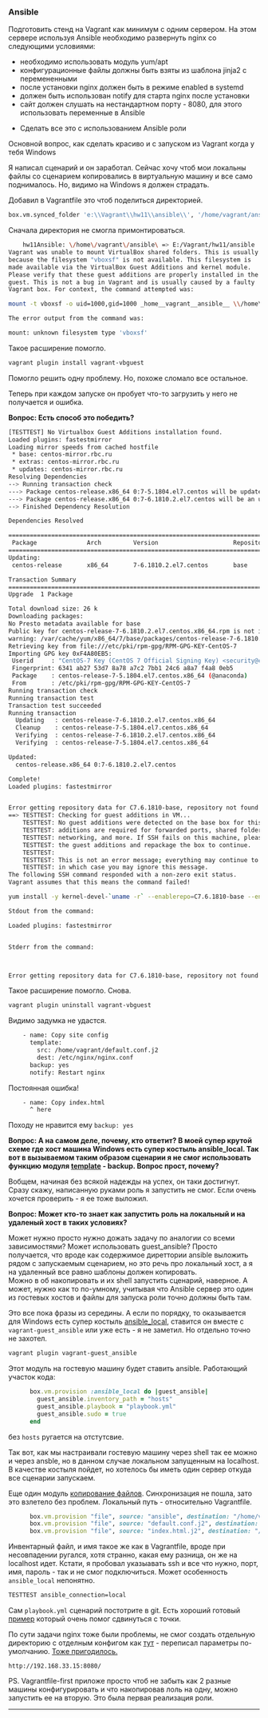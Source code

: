 ### Ansible

Подготовить стенд на Vagrant как минимум с одним сервером. На этом сервере используя Ansible необходимо развернуть nginx со следующими условиями:
- необходимо использовать модуль yum/apt
- конфигурационные файлы должны быть взяты из шаблона jinja2 с перемененными
- после установки nginx должен быть в режиме enabled в systemd
- должен быть использован notify для старта nginx после установки
- сайт должен слушать на нестандартном порту - 8080, для этого использовать переменные в Ansible
* Сделать все это с использованием Ansible роли

Основной вопрос, как сделать красиво и с запуском из Vagrant когда у тебя Windows

Я написал сценарий и он заработал. Сейчас хочу чтоб мои локальны файлы со сценарием копировались в виртуальную машину и все само поднималось.
Но, видимо на Windows я должен страдать.

Добавил в Vagrantfile это чтоб поделиться директорией.
```bash
box.vm.synced_folder 'e:\\Vagrant\\hw11\\ansible\\', '/home/vagrant/ansible/'
```

Сначала директория не смогла примонтироваться.
```bash
    hw11Ansible: \/home\/vagrant\/ansible\ => E:/Vagrant/hw11/ansible
Vagrant was unable to mount VirtualBox shared folders. This is usually
because the filesystem "vboxsf" is not available. This filesystem is
made available via the VirtualBox Guest Additions and kernel module.
Please verify that these guest additions are properly installed in the
guest. This is not a bug in Vagrant and is usually caused by a faulty
Vagrant box. For context, the command attempted was:

mount -t vboxsf -o uid=1000,gid=1000 _home__vagrant__ansible__ \\/home\\/vagrant\\/ansible\\

The error output from the command was:

mount: unknown filesystem type 'vboxsf'
```

Такое расширение помогло.
```powershell
vagrant plugin install vagrant-vbguest
```

Помогло решить одну проблему. Но, похоже сломало все остальное.

Теперь при каждом запуске он пробует что-то загрузить у него не получается и ошибка.

**Вопрос: Есть способ это победить?**

```bash
[TESTTEST] No Virtualbox Guest Additions installation found.
Loaded plugins: fastestmirror
Loading mirror speeds from cached hostfile
 * base: centos-mirror.rbc.ru
 * extras: centos-mirror.rbc.ru
 * updates: centos-mirror.rbc.ru
Resolving Dependencies
--> Running transaction check
---> Package centos-release.x86_64 0:7-5.1804.el7.centos will be updated
---> Package centos-release.x86_64 0:7-6.1810.2.el7.centos will be an update
--> Finished Dependency Resolution

Dependencies Resolved

================================================================================
 Package              Arch         Version                     Repository  Size
================================================================================
Updating:
 centos-release       x86_64       7-6.1810.2.el7.centos       base        26 k

Transaction Summary
================================================================================
Upgrade  1 Package

Total download size: 26 k
Downloading packages:
No Presto metadata available for base
Public key for centos-release-7-6.1810.2.el7.centos.x86_64.rpm is not installed
warning: /var/cache/yum/x86_64/7/base/packages/centos-release-7-6.1810.2.el7.centos.x86_64.rpm: Header V3 RSA/SHA256 Signature, key ID f4a80eb5: NOKEY
Retrieving key from file:///etc/pki/rpm-gpg/RPM-GPG-KEY-CentOS-7
Importing GPG key 0xF4A80EB5:
 Userid     : "CentOS-7 Key (CentOS 7 Official Signing Key) <security@centos.org>"
 Fingerprint: 6341 ab27 53d7 8a78 a7c2 7bb1 24c6 a8a7 f4a8 0eb5
 Package    : centos-release-7-5.1804.el7.centos.x86_64 (@anaconda)
 From       : /etc/pki/rpm-gpg/RPM-GPG-KEY-CentOS-7
Running transaction check
Running transaction test
Transaction test succeeded
Running transaction
  Updating   : centos-release-7-6.1810.2.el7.centos.x86_64                  1/2
  Cleanup    : centos-release-7-5.1804.el7.centos.x86_64                    2/2
  Verifying  : centos-release-7-6.1810.2.el7.centos.x86_64                  1/2
  Verifying  : centos-release-7-5.1804.el7.centos.x86_64                    2/2

Updated:
  centos-release.x86_64 0:7-6.1810.2.el7.centos

Complete!
Loaded plugins: fastestmirror


Error getting repository data for C7.6.1810-base, repository not found
==> TESTTEST: Checking for guest additions in VM...
    TESTTEST: No guest additions were detected on the base box for this VM! Guest
    TESTTEST: additions are required for forwarded ports, shared folders, host only
    TESTTEST: networking, and more. If SSH fails on this machine, please install
    TESTTEST: the guest additions and repackage the box to continue.
    TESTTEST:
    TESTTEST: This is not an error message; everything may continue to work properly,
    TESTTEST: in which case you may ignore this message.
The following SSH command responded with a non-zero exit status.
Vagrant assumes that this means the command failed!

yum install -y kernel-devel-`uname -r` --enablerepo=C7.6.1810-base --enablerepo=C7.6.1810-updates

Stdout from the command:

Loaded plugins: fastestmirror


Stderr from the command:



Error getting repository data for C7.6.1810-base, repository not found
```

Такое расширение помогло. Снова.
```powershell
vagrant plugin uninstall vagrant-vbguest
```

Видимо задумка не удастся.

```bash
    - name: Copy site config
      template: 
        src: /home/vagrant/default.conf.j2 
        dest: /etc/nginx/nginx.conf
      backup: yes
      notify: Restart nginx
```
Постоянная ошибка!
```bash
    - name: Copy index.html
      ^ here
```
Походу не нравится ему `backup: yes`

**Вопрос: А на самом деле, почему, кто ответит? В моей супер крутой схеме где хост машина Windows есть супер костыль ansible_local. Так вот в вызываемом таким образом сценарии я не смог использовать функцию модуля [template][1] - backup. Вопрос прост, почему?**

Вобщем, начиная без всякой надежды на успех, он таки достигнут.
Сразу скажу, написанную руками роль я запустить не смог.
Если очень хочется проверить - я ее тоже выложил. 

**Вопрос: Может кто-то знает как запустить роль на локальный и на удаленый хост в таких условиях?**

Может нужно просто нужно дожать задачу по аналогии со всеми зависимостями?
Может использовать guest_ansible?
Просто получается, что вроде как содержимое диреттории ansible выложить рядом с запускаемым сценарием, 
но это речь про локальный хост, а я на удаленный все равно шаблоны должен копировать.  
Можно в об накопировать и их shell запустить сценарий, наверное. 
А может, нужно как то по-умному, учитывая что Ansiblе сервер это один из гостевых хостов и файлы для запуска роли точно должны быть там.

Это все пока фразы из середины. А если по порядку, то оказывается для Windows есть супер костыль [ansible_local][3], 
ставится он вместе c `vagrant-guest_ansible` или уже есть - я не заметил. Но отдельно точно не захотел.

```bash
vagrant plugin vagrant-guest_ansible
```

Этот модуль на гостевую машину будет ставить ansible.
Работающий участок кода:
```ruby
      box.vm.provision :ansible_local do |guest_ansible|
        guest_ansible.inventory_path = "hosts"
        guest_ansible.playbook = "playbook.yml"
        guest_ansible.sudo = true
      end
```
без `hosts` ругается на отстутсвие.

Так вот, как мы настраивали гостевую машину через shell так ее можно и через ansble, но в данном случае локальном запущенным на localhost.
В качестве костыля пойдет, но хотелось бы иметь один сервер откуда все сценарии запускаем.

Еще один модуль [копирование файлов][2]. Синхронизация не пошла, зато это взлетело без проблем.
Локальный путь - относительно Vagrantfile.
```ruby
      box.vm.provision "file", source: "ansible", destination: "/home/vagrant/ansible" # directory
      box.vm.provision "file", source: "default.conf.j2", destination: "/home/vagrant/default.conf.j2" # file
      box.vm.provision "file", source: "index.html.j2", destination: "/home/vagrant/index.html.j2" # file
```
Инвентарный файл, и имя такое же как в Vagrantfile, вроде при несовпадении ругался, хотя странно, какая ему разница, он же на localhost идет.
Кстати, я пробовал указыавать ssh и все что нужно, порт, имя, пароль - так и не смог подключиться. Может особенность `ansible_local` непонятно.
```bash
TESTTEST ansible_connection=local
```
Сам `playbook.yml` сценарий постотрите в git. 
Есть хороший готовый [пример][4] который очень помог сдвинуться с точки.

По сути задачи nginx тоже были проблемы, не смог создать отдельную директорию с отделным конфигом как [тут][5] - переписал параметры по-умолчанию.
[Тоже пригодилось.][6]

`http://192.168.33.15:8080/`


PS. Vagrantfile-first приложе просто чтоб не забыть как 2 разные машины конфигурировать и что накопировав лоль на одну, можно запустить ее на вторую.
Это была первая реализация роли.

---

[1]: https://docs.ansible.com/ansible/latest/modules/template_module.html
[2]: https://www.vagrantup.com/docs/provisioning/file.html
[3]: https://www.vagrantup.com/docs/provisioning/ansible_local.html
[4]: https://github.com/tumf/vagrant-ansible_local-centos7-sample/blob/master/provision.yml
[5]: https://blog.amet13.name/2016/02/ansible-playbook-nginx.html
[6]: https://ruhighload.com/nginx.conf